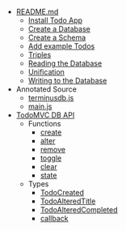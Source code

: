 - [README.md](README.md)
  - [Install Todo App](README?id=install-todo-app)
  - [Create a Database](README?id=create-database)
  - [Create a Schema](README?id=create-schema)
  - [Add example Todos](README?id=add-example-todo-items)
  - [Triples](README?id=triples)
  - [Reading the Database](README?id=reading-from-the-database)
  - [Unification](README?id=unification)
  - [Writing to the Database](README?id=writing-to-the-database)
- Annotated Source
  - [terminusdb.js](api/src/terminusdb.md)
  - [main.js](api/src/main.md)
- [TodoMVC DB API](api/todomvcdb.js.md)
  - Functions
    - [create](api/todomvcdb.js?id=todomvcdbcreatetodo)
    - [alter](api/todomvcdb.js?id=todomvcdbalterdata)
    - [remove](api/todomvcdb.js?id=todomvcdbremovedata)
    - [toggle](api/todomvcdb.js?id=todomvcdbtoggledata)
    - [clear](api/todomvcdb.js?id=todomvcdbclear)
    - [state](api/todomvcdb.js?id=todomvcdbstatecallback)
  - Types
    - [TodoCreated](api/todomvcdb.js?id=todomvcdbtodocreated-object) 
    - [TodoAlteredTitle](api/todomvcdb.js?id=todomvcdbtodoalteredtitle-object)
    - [TodoAlteredCompleted](api/todomvcdb.js?id=todomvcdbtodoalteredcompleted-object)
    - [callback](api/todomvcdb.js?id=todomvcdbcallback-function)
    

